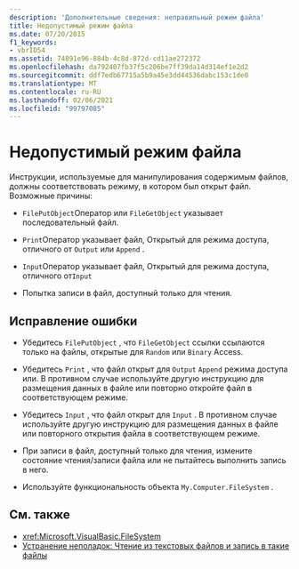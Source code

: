 ```yaml
---
description: 'Дополнительные сведения: неправильный режим файла'
title: Недопустимый режим файла
ms.date: 07/20/2015
f1_keywords:
- vbrID54
ms.assetid: 74891e96-884b-4c8d-872d-cd11ae272372
ms.openlocfilehash: da792407fb37f5c206be7ff39da14d314ef1e2d2
ms.sourcegitcommit: ddf7edb67715a5b9a45e3dd44536dabc153c1de0
ms.translationtype: MT
ms.contentlocale: ru-RU
ms.lasthandoff: 02/06/2021
ms.locfileid: "99797085"
---
```

# <a name="bad-file-mode"></a>Недопустимый режим файла

Инструкции, используемые для манипулирования содержимым файлов, должны соответствовать режиму, в котором был открыт файл. Возможные причины:  
  
- `FilePutObject`Оператор или `FileGetObject` указывает последовательный файл.  
  
- `Print`Оператор указывает файл, Открытый для режима доступа, отличного от `Output` или `Append` .  
  
- `Input`Оператор указывает файл, Открытый для режима доступа, отличного от`Input`  
  
- Попытка записи в файл, доступный только для чтения.  
  
## <a name="to-correct-this-error"></a>Исправление ошибки  
  
- Убедитесь `FilePutObject` , что `FileGetObject` ссылки ссылаются только на файлы, открытые для `Random` или `Binary` Access.  
  
- Убедитесь `Print` , что файл открыт для `Output` `Append` режима доступа или. В противном случае используйте другую инструкцию для размещения данных в файле или повторно откройте файл в соответствующем режиме.  
  
- Убедитесь `Input` , что файл открыт для `Input` . В противном случае используйте другую инструкцию для размещения данных в файле или повторного открытия файла в соответствующем режиме.  
  
- При записи в файл, доступный только для чтения, измените состояние чтения/записи файла или не пытайтесь выполнить запись в него.  
  
- Используйте функциональность объекта `My.Computer.FileSystem` .  
  
## <a name="see-also"></a>См. также

- <xref:Microsoft.VisualBasic.FileSystem>
- [Устранение неполадок: Чтение из текстовых файлов и запись в такие файлы](../../developing-apps/programming/drives-directories-files/troubleshooting-reading-from-and-writing-to-text-files.md)
